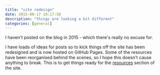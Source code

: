 ```yaml
---
title: "site redesign"
date: 2015-08-17 19:17:50
description: "things are looking a bit different"
categories: [general]
---
```


I haven't posted on the blog in 2015 - which there's really no excuse for.

I have loads of ideas for posts so to kick things off the site has been redesigned and is now hosted on GitHub Pages. Some of the resources have been reorganised behind the scenes, so I hope this doesn't cause anything to break. This is to get things ready for the [resources][resources] section of the site.

[resources]: /resources